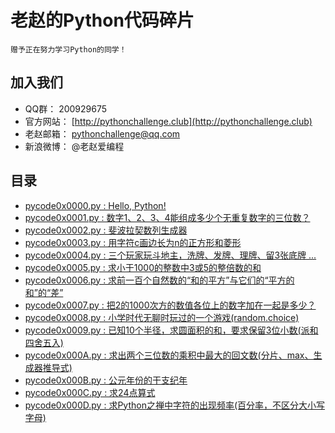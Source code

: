 # 老赵的Python代码碎片

    赠予正在努力学习Python的同学！

## 加入我们
- QQ群： 200929675
- 官方网站：   [http://pythonchallenge.club](http://pythonchallenge.club)
- 老赵邮箱：   [pythonchallenge@qq.com](mailto:pythonchallenge@qq.com)
- 新浪微博：   @老赵爱编程

## 目录
- [pycode0x0000.py : Hello, Python!](src/pycode0x0000.py)
- [pycode0x0001.py : 数字1、2、3、4能组成多少个无重复数字的三位数？](src/pycode0x0001.py)
- [pycode0x0002.py : 斐波拉契数列生成器](src/pycode0x0002.py)
- [pycode0x0003.py : 用字符c画边长为n的正方形和菱形](src/pycode0x0003.py)
- [pycode0x0004.py : 三个玩家玩斗地主，洗牌、发牌、理牌、留3张底牌 ...](src/pycode0x0004.py)
- [pycode0x0005.py : 求小于1000的整数中3或5的整倍数的和](src/pycode0x0005.py)
- [pycode0x0006.py : 求前一百个自然数的“和的平方”与它们的“平方的和”的“差”](src/pycode0x0006.py)
- [pycode0x0007.py : 把2的1000次方的数值各位上的数字加在一起是多少？](src/pycode0x0007.py)
- [pycode0x0008.py : 小学时代无聊时玩过的一个游戏(random.choice)](src/pycode0x0008.py)
- [pycode0x0009.py : 已知10个半径，求圆面积的和，要求保留3位小数(派和四舍五入)](src/pycode0x0009.py)
- [pycode0x000A.py : 求出两个三位数的乘积中最大的回文数(分片、max、生成器推导式)](src/pycode0x000A.py)
- [pycode0x000B.py : 公元年份的干支纪年](src/pycode0x000B.py)
- [pycode0x000C.py : 求24点算式](src/pycode0x000C.py)
- [pycode0x000D.py : 求Python之禅中字符的出现频率(百分率，不区分大小写字母)](src/pycode0x000D.py)
